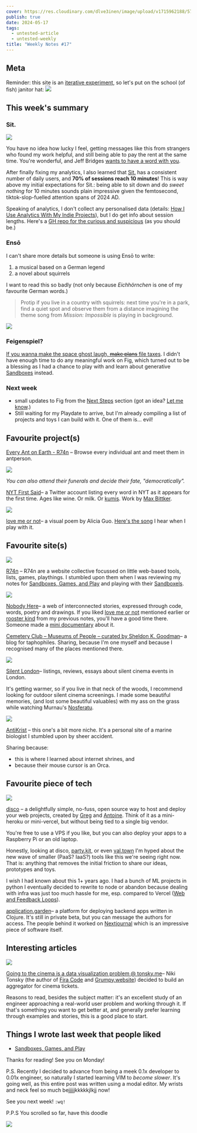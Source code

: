 ```yaml
---
cover: https://res.cloudinary.com/dlve3inen/image/upload/v1715962188/57-cover_kczuvm.webp
publish: true
date: 2024-05-17
tags:
  - untested-article
  - untested-weekly
title: "Weekly Notes #17"
---
```

## Meta

Reminder: this site is an [iterative experiment](<../../../111>), so let's put on the school (of fish) janitor hat:
![](182624883_856620778253995_571075980421732300_n_17904835792889678.webp)

## This week's summary

### Sit.
![](../../Pasted%20image%2020240517132843.png)

You have no idea how lucky I feel, getting messages like this from strangers who found my work helpful, and still being able to pay the rent at the same time. You're wonderful, and Jeff Bridges [wants to have a word with you](https://youtu.be/apVeSc8HC9I?t=1835).

After finally fixing my analytics, I also learned that [Sit.](https://sit.sonnet.io) has a consistent number of daily users, and **70% of sessions reach 10 minutes**! This is way above my initial expectations for Sit.: being able to sit down and do *sweet nothing* for 10 minutes sounds plain impressive given the femtosecond, tiktok-slop-fuelled attention spans of 2024 AD. 

Speaking of analytics, I don't collect any personalised data (details: [How I Use Analytics With My Indie Projects](<../../../How I Use Analytics With My Indie Projects>)), but I do get info about session lengths.  Here's a [GH repo for the curious and suspicious](https://github.com/paprikka/sit) (as you should be.)

### Ensō
I can't share more details but someone is using Ensō to write:

1. a musical based on a German legend
2. a novel about squirrels

I want to read this so badly (not only because *Eichhörnchen* is one of my favourite German words.)

> Protip if you live in a country with squirrels: next time you're in a park, find a quiet spot and observe them from a distance imagining the theme song from *Mission: Impossible* is playing in background.

![](../../jodie-foster-nut.webp)
### Feigenspiel? 

[If you wanna make the space ghost laugh, ~~make plans~~ file taxes](<../../../If you wanna make the space ghost laugh, make plans.>). I didn't have enough time to do any meaningful work on Fig, which turned out to be a blessing as I had a chance to play with and learn about generative [Sandboxes](<../../../Sandboxes, Games, and Play>) instead. 
### Next week

- small updates to Fig from the [Next Steps](<../../../Fig>) section (got an idea? [Let me know](mailto:hello@sonnet.io).) 
- Still waiting for my Playdate to arrive, but I'm already compiling a list of projects and toys I can build with it. One of them is... evil!

## Favourite project(s)


[Every Ant on Earth - R74n](https://r74n.com/ants/) – Browse every individual ant and meet them in antperson.

![](57/every-ant.webp)

*You can also attend their funerals and decide their fate, "democratically".*

[NYT First Said](https://x.com/nyt_first_said)– a Twitter account listing every word in NYT as it appears for the first time. Ages like wine. Or milk. Or [kumis](https://en.wikipedia.org/wiki/Kumis). Work by [Max Bittker](<../../../Max Bittker>).

![](57/he-loves-me-loves-me-not.webp)

[love me or not](https://www.aliciaguo.com/love-me-or-not/)– a visual poem by Alicia Guo. [Here's the song](https://www.youtube.com/watch?v=4KD8kWksOmc) I hear when I play with it.  <span id="^a74bfd" class="link-marker"></span>

## Favourite site(s)

![](57/r74a-website.webp)

[R74n](https://r74n.com) – R74n are a website collective focussed on little web-based tools, lists, games, playthings. I stumbled upon them when I was reviewing my notes for [Sandboxes, Games, and Play](<../../../Sandboxes, Games, and Play>) and playing with their [Sandboxels](https://sandboxels.r74n.com). 

![](57/nobody-here-lady.webp)

[Nobody Here](https://nobodyhere.com/justme/me.here)– a web of interconnected stories, expressed through code, words, poetry and drawings. If you liked [love me or not](<#^a74bfd>) mentioned earlier or [rooster kind](<../../../56>)  from my previous notes, you'll have a good time there. Someone made a [mini documentary](https://www.youtube.com/watch?v=djl2sFGGgH8) about it. 

[Cemetery Club – Museums of People – curated by Sheldon K. Goodman](https://cemeteryclub.wordpress.com)– a blog for taphophiles. Sharing, because I'm one myself and because I recognised many of the places mentioned there.

![](57/silent-london.webp)

[Silent London](https://silentlondon.co.uk)– listings, reviews, essays about silent cinema events in London. 

It's getting warmer, so if you live in that neck of the woods, I recommend looking for outdoor silent cinema screenings.  I made some beautiful memories, (and lost some beautiful valuables) with my ass on the grass while watching Murnau's [Nosferatu](https://de.wikipedia.org/wiki/Nosferatu_–_Eine_Symphonie_des_Grauens).

![](57/antikrist.webp)

[AntiKrist](https://antikrist.lol) – this one's a bit more niche. It's a personal site of a marine biologist I stumbled upon by sheer accident. 

Sharing because:
- this is where I learned about internet shrines, and
- because their mouse cursor is an Orca. 

## Favourite piece of tech

![](57/disco.webp)

[disco](https://letsdisco.dev) – a delightfully simple, no-fuss, open source way to host and deploy your web projects, created by [Greg](https://greg.technology) and [Antoine](https://www.youtube.com/@AntoineLeclair). Think of it as a mini-heroku or mini-vercel, but without being tied to a single big vendor. 

You're free to use a VPS if you like, but you can also deploy your apps to a Raspberry Pi or an old laptop. 

Honestly, looking at disco, [party.kit](https://www.partykit.io), or even [val.town](http://val.town) I'm hyped about the new wave of smaller (PaaS? IaaS?) tools like this we're seeing right now. That is: anything that removes the initial friction to share our ideas, prototypes and toys.

I wish I had known about this  1+ years ago. I had a bunch of ML projects in python I eventually decided to rewrite to node or abandon because dealing with infra was just too much hassle for me, esp. compared to Vercel ([Web and Feedback Loops](<../../../Web and Feedback Loops>)).

[application.garden](https://application.garden/signup)– a platform for deploying backend apps written in Clojure. It's still in private beta, but you can message the authors for access. The people behind it worked on [Nextjournal](https://nextjournal.com) which is an impressive piece of software itself.

## Interesting articles

![](57/allekinos.webp)

[Going to the cinema is a data visualization problem @ tonsky.me](https://tonsky.me/blog/allekinos/)– Niki Tonsky (the author of [Fira Code](https://github.com/tonsky/FiraCode) and [Grumpy.website](https://Grumpy.website)) decided to build an aggregator for cinema tickets. 

Reasons to read, besides the subject matter: it's an excellent study of an engineer approaching a real-world user problem and working through it. If that's something you want to get better at, and generally prefer learning through examples and stories, this is a good place to start.

## Things I wrote last week that people liked

- [Sandboxes, Games, and Play](<../../../Sandboxes, Games, and Play>) 

Thanks for reading! See you on Monday!

P.S. Recently I decided to advance from being a meek 0.1x developer to 0.01x engineer, so naturally I started learning VIM to *become slower*. It's going well, as this entire post was written using a modal editor. My wrists and neck feel so much bejjjjjkkkkkjlkjj now!


See you next week! `:wq!`






P.P.S You scrolled so far, have this doodle


![](57/bicycle-of-shame.webp)
